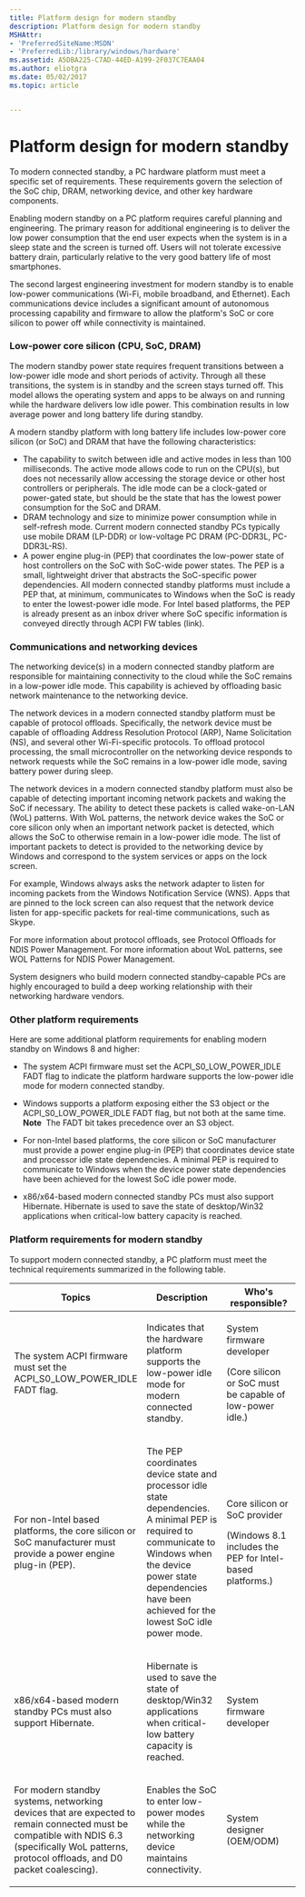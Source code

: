 ```yaml
---
title: Platform design for modern standby
description: Platform design for modern standby
MSHAttr:
- 'PreferredSiteName:MSDN'
- 'PreferredLib:/library/windows/hardware'
ms.assetid: A5DBA225-C7AD-44ED-A199-2F037C7EAA04
ms.author: eliotgra
ms.date: 05/02/2017
ms.topic: article


---
```


# Platform design for modern standby


To modern connected standby, a PC hardware platform must meet a specific set of requirements. These requirements govern the selection of the SoC chip, DRAM, networking device, and other key hardware components.

Enabling modern standby on a PC platform requires careful planning and engineering. The primary reason for additional engineering is to deliver the low power consumption that the end user expects when the system is in a sleep state and the screen is turned off. Users will not tolerate excessive battery drain, particularly relative to the very good battery life of most smartphones.

The second largest engineering investment for modern standby is to enable low-power communications (Wi-Fi, mobile broadband, and Ethernet). Each communications device includes a significant amount of autonomous processing capability and firmware to allow the platform's SoC or core silicon to power off while connectivity is maintained.

### Low-power core silicon (CPU, SoC, DRAM)

The modern standby power state requires frequent transitions between a low-power idle mode and short periods of activity. Through all these transitions, the system is in standby and the screen stays turned off. This model allows the operating system and apps to be always on and running while the hardware delivers low idle power. This combination results in low average power and long battery life during standby.

A modern standby platform with long battery life includes low-power core silicon (or SoC) and DRAM that have the following characteristics:

-   The capability to switch between idle and active modes in less than 100 milliseconds. The active mode allows code to run on the CPU(s), but does not necessarily allow accessing the storage device or other host controllers or peripherals. The idle mode can be a clock-gated or power-gated state, but should be the state that has the lowest power consumption for the SoC and DRAM.
-   DRAM technology and size to minimize power consumption while in self-refresh mode. Current modern connected standby PCs typically use mobile DRAM (LP-DDR) or low-voltage PC DRAM (PC-DDR3L, PC-DDR3L-RS).
-   A power engine plug-in (PEP) that coordinates the low-power state of host controllers on the SoC with SoC-wide power states. The PEP is a small, lightweight driver that abstracts the SoC-specific power dependencies. All modern connected standby platforms must include a PEP that, at minimum, communicates to Windows when the SoC is ready to enter the lowest-power idle mode. For Intel based platforms, the PEP is already present as an inbox driver where SoC specific information is conveyed directly through ACPI FW tables (link).

### Communications and networking devices

The networking device(s) in a modern connected standby platform are responsible for maintaining connectivity to the cloud while the SoC remains in a low-power idle mode. This capability is achieved by offloading basic network maintenance to the networking device.

The network devices in a modern connected standby platform must be capable of protocol offloads. Specifically, the network device must be capable of offloading Address Resolution Protocol (ARP), Name Solicitation (NS), and several other Wi-Fi-specific protocols. To offload protocol processing, the small microcontroller on the networking device responds to network requests while the SoC remains in a low-power idle mode, saving battery power during sleep.

The network devices in a modern connected standby platform must also be capable of detecting important incoming network packets and waking the SoC if necessary. The ability to detect these packets is called wake-on-LAN (WoL) patterns. With WoL patterns, the network device wakes the SoC or core silicon only when an important network packet is detected, which allows the SoC to otherwise remain in a low-power idle mode. The list of important packets to detect is provided to the networking device by Windows and correspond to the system services or apps on the lock screen.

For example, Windows always asks the network adapter to listen for incoming packets from the Windows Notification Service (WNS). Apps that are pinned to the lock screen can also request that the network device listen for app-specific packets for real-time communications, such as Skype.

For more information about protocol offloads, see Protocol Offloads for NDIS Power Management. For more information about WoL patterns, see WOL Patterns for NDIS Power Management.

System designers who build modern connected standby-capable PCs are highly encouraged to build a deep working relationship with their networking hardware vendors.

### Other platform requirements

Here are some additional platform requirements for enabling modern standby on Windows 8 and higher:

-   The system ACPI firmware must set the ACPI\_S0\_LOW\_POWER\_IDLE FADT flag to indicate the platform hardware supports the low-power idle mode for modern connected standby.
-   Windows supports a platform exposing either the S3 object or the ACPI\_S0\_LOW\_POWER\_IDLE FADT flag, but not both at the same time.
    **Note**  The FADT bit takes precedence over an S3 object.

     

-   For non-Intel based platforms, the core silicon or SoC manufacturer must provide a power engine plug-in (PEP) that coordinates device state and processor idle state dependencies. A minimal PEP is required to communicate to Windows when the device power state dependencies have been achieved for the lowest SoC idle power mode.
-   x86/x64-based modern connected standby PCs must also support Hibernate. Hibernate is used to save the state of desktop/Win32 applications when critical-low battery capacity is reached.

### Platform requirements for modern standby

To support modern connected standby, a PC platform must meet the technical requirements summarized in the following table.

<table>
<colgroup>
<col width="33%" />
<col width="33%" />
<col width="33%" />
</colgroup>
<thead>
<tr class="header">
<th>Topics</th>
<th>Description</th>
<th>Who&#39;s responsible?</th>
</tr>
</thead>
<tbody>
<tr class="odd">
<td><p>The system ACPI firmware must set the ACPI_S0_LOW_POWER_IDLE FADT flag.</p></td>
<td><p>Indicates that the hardware platform supports the low-power idle mode for modern connected standby.</p></td>
<td><p>System firmware developer</p>
<p>(Core silicon or SoC must be capable of low-power idle.)</p></td>
</tr>
<tr class="even">
<td><p>For non-Intel based platforms, the core silicon or SoC manufacturer must provide a power engine plug-in (PEP).</p></td>
<td><p>The PEP coordinates device state and processor idle state dependencies. A minimal PEP is required to communicate to Windows when the device power state dependencies have been achieved for the lowest SoC idle power mode.</p></td>
<td><p>Core silicon or SoC provider</p>
<p>(Windows 8.1 includes the PEP for Intel-based platforms.)</p></td>
</tr>
<tr class="odd">
<td><p>x86/x64-based modern standby PCs must also support Hibernate.</p></td>
<td><p>Hibernate is used to save the state of desktop/Win32 applications when critical-low battery capacity is reached.</p></td>
<td><p>System firmware developer</p></td>
</tr>
<tr class="even">
<td><p>For modern standby systems, networking devices that are expected to remain connected must be compatible with NDIS 6.3 (specifically WoL patterns, protocol offloads, and D0 packet coalescing).</p></td>
<td><p>Enables the SoC to enter low-power modes while the networking device maintains connectivity.</p></td>
<td><p>System designer (OEM/ODM)</p></td>
</tr>
</tbody>
</table>

 

 

 






